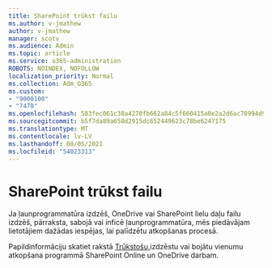 ```yaml
---
title: SharePoint trūkst failu
ms.author: v-jmathew
author: v-jmathew
manager: scotv
ms.audience: Admin
ms.topic: article
ms.service: o365-administration
ROBOTS: NOINDEX, NOFOLLOW
localization_priority: Normal
ms.collection: Adm_O365
ms.custom:
- "9000100"
- "7470"
ms.openlocfilehash: 583fec061c38a4270fb662a84c5f660415a0e2a2d6ac78994d9cb8d8b6b3d8b8
ms.sourcegitcommit: b5f7da89a650d2915dc652449623c78be6247175
ms.translationtype: MT
ms.contentlocale: lv-LV
ms.lasthandoff: 08/05/2021
ms.locfileid: "54023313"
---
```

# <a name="sharepoint-files-are-missing"></a>SharePoint trūkst failu

Ja ļaunprogrammatūra izdzēš, OneDrive vai SharePoint lielu daļu failu izdzēš, pārraksta, sabojā vai inficē ļaunprogrammatūra, mēs piedāvājam lietotājiem dažādas iespējas, lai palīdzētu atkopšanas procesā.

Papildinformāciju skatiet rakstā [Trūkstošu,](https://go.microsoft.com/fwlink/?linkid=2110774)izdzēstu vai bojātu vienumu atkopšana programmā SharePoint Online un OneDrive darbam.
